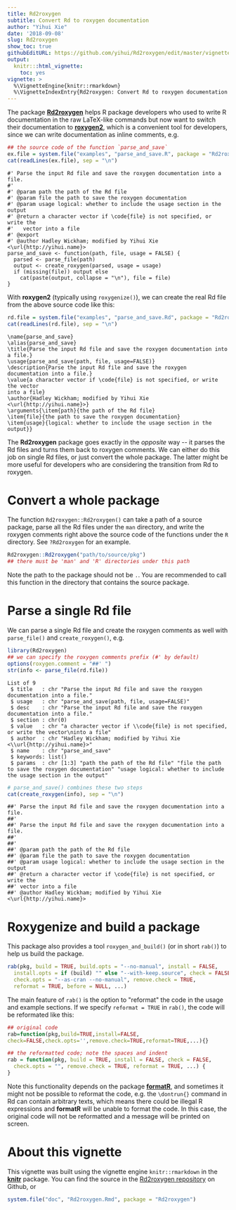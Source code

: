 ```yaml
---
title: Rd2roxygen
subtitle: Convert Rd to roxygen documentation
author: "Yihui Xie"
date: '2018-09-08'
slug: Rd2roxygen
show_toc: true
githubEditURL: https://github.com/yihui/Rd2roxygen/edit/master/vignettes/Rd2roxygen.Rmd
output:
  knitr:::html_vignette:
    toc: yes
vignette: >
  %\VignetteEngine{knitr::rmarkdown}
  %\VignetteIndexEntry{Rd2roxygen: Convert Rd to roxygen documentation and utilities to enhance R documentation}
---
```




The package [**Rd2roxygen**](https://github.com/yihui/Rd2roxygen) helps R package developers who
used to write R documentation in the raw LaTeX-like commands but now want to
switch their documentation to [**roxygen2**](https://cran.r-project.org/package=roxygen2), which is a
convenient tool for developers, since we can write documentation as inline
comments, e.g.


```r
## the source code of the function `parse_and_save`
ex.file = system.file("examples", "parse_and_save.R", package = "Rd2roxygen")
cat(readLines(ex.file), sep = "\n")
```

```
#' Parse the input Rd file and save the roxygen documentation into a file.
#'
#' @param path the path of the Rd file
#' @param file the path to save the roxygen documentation
#' @param usage logical: whether to include the usage section in the output
#' @return a character vector if \code{file} is not specified, or write the
#'   vector into a file
#' @export
#' @author Hadley Wickham; modified by Yihui Xie <\url{http://yihui.name}>
parse_and_save <- function(path, file, usage = FALSE) {
  parsed <- parse_file(path)
  output <- create_roxygen(parsed, usage = usage)
  if (missing(file)) output else
	cat(paste(output, collapse = "\n"), file = file)
}
```

With **roxygen2** (typically using `roxygenize()`), we can create the real
Rd file from the above source code like this:


```r
rd.file = system.file("examples", "parse_and_save.Rd", package = "Rd2roxygen")
cat(readLines(rd.file), sep = "\n")
```

```
\name{parse_and_save}
\alias{parse_and_save}
\title{Parse the input Rd file and save the roxygen documentation into a file.}
\usage{parse_and_save(path, file, usage=FALSE)}
\description{Parse the input Rd file and save the roxygen documentation into a file.}
\value{a character vector if \code{file} is not specified, or write the vector
into a file}
\author{Hadley Wickham; modified by Yihui Xie <\url{http://yihui.name}>}
\arguments{\item{path}{the path of the Rd file}
\item{file}{the path to save the roxygen documentation}
\item{usage}{logical: whether to include the usage section in the output}}
```

The **Rd2roxygen** package goes exactly in the _opposite_ way -- it parses
the Rd files and turns them back to roxygen comments. We can either do this
job on single Rd files, or just convert the whole package. The latter might
be more useful for developers who are considering the transition from Rd to
roxygen.

# Convert a whole package

The function `Rd2roxygen::Rd2roxygen()` can take a path of a source package, parse all
the Rd files under the `man` directory, and write the roxygen comments right
above the source code of the functions under the `R` directory. See
`?Rd2roxygen` for an example.


```r
Rd2roxygen::Rd2roxygen("path/to/source/pkg")
## there must be 'man' and 'R' directories under this path
```

Note the path to the package should not be `.`. You are recommended to call this function in the directory that contains the source package.

# Parse a single Rd file

We can parse a single Rd file and create the roxygen comments as well with
`parse_file()` and `create_roxygen()`, e.g.


```r
library(Rd2roxygen)
## we can specify the roxygen comments prefix (#' by default)
options(roxygen.comment = "##' ")
str(info <- parse_file(rd.file))
```

```
List of 9
 $ title   : chr "Parse the input Rd file and save the roxygen documentation into a file."
 $ usage   : chr "parse_and_save(path, file, usage=FALSE)"
 $ desc    : chr "Parse the input Rd file and save the roxygen documentation into a file."
 $ section : chr(0) 
 $ value   : chr "a character vector if \\code{file} is not specified, or write the vector\ninto a file"
 $ author  : chr "Hadley Wickham; modified by Yihui Xie <\\url{http://yihui.name}>"
 $ name    : chr "parse_and_save"
 $ keywords: list()
 $ params  : chr [1:3] "path the path of the Rd file" "file the path to save the roxygen documentation" "usage logical: whether to include the usage section in the output"
```

```r
# parse_and_save() combines these two steps
cat(create_roxygen(info), sep = "\n")
```

```
##' Parse the input Rd file and save the roxygen documentation into a file.
##' 
##' Parse the input Rd file and save the roxygen documentation into a file.
##' 
##' 
##' @param path the path of the Rd file
##' @param file the path to save the roxygen documentation
##' @param usage logical: whether to include the usage section in the output
##' @return a character vector if \code{file} is not specified, or write the
##' vector into a file
##' @author Hadley Wickham; modified by Yihui Xie <\url{http://yihui.name}>
```

# Roxygenize and build a package

This package also provides a tool `roxygen_and_build()` (or in short `rab()`)
to help us build the package.


```r
rab(pkg, build = TRUE, build.opts = "--no-manual", install = FALSE, 
  install.opts = if (build) "" else "--with-keep.source", check = FALSE, 
  check.opts = "--as-cran --no-manual", remove.check = TRUE, 
  reformat = TRUE, before = NULL, ...)
```

The main feature of `rab()` is the option to "reformat" the code in the
usage and example sections. If we specify `reformat = TRUE` in `rab()`, the
code will be reformated like this:


```r
## original code
rab=function(pkg,build=TRUE,install=FALSE,
check=FALSE,check.opts='',remove.check=TRUE,reformat=TRUE,...){}
```

```r
## the reformatted code; note the spaces and indent
rab = function(pkg, build = TRUE, install = FALSE, check = FALSE, 
  check.opts = "", remove.check = TRUE, reformat = TRUE, ...) {
}
```

Note this functionality depends on the package [**formatR**](https://yihui.name/formatR), and
sometimes it might not be possible to reformat the code, e.g. the
`\dontrun{}` command in Rd can contain arbitrary texts, which means there
could be illegal R expressions and **formatR** will be unable to format the
code. In this case, the original code will not be reformatted and a message
will be printed on screen.

# About this vignette

This vignette was built using the vignette engine `knitr::rmarkdown`
in the [**knitr**](https://yihui.name/knitr) package. You can find the source
in the [Rd2roxygen
repository](https://github.com/yihui/Rd2roxygen/tree/master/vignettes) on
Github, or


```r
system.file("doc", "Rd2roxygen.Rmd", package = "Rd2roxygen")
```
